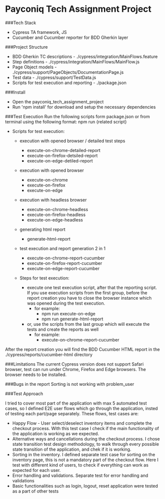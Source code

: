 # Payconiq Tech Assignment Project

###Tech Stack
- Cypress TA framework, JS
- Cucumber and Cucumber reporter for BDD Gherkin layer

###Project Structure
- BDD Gherkin TC descriptions - ./cypress/integration/MainFlows.feature
- Step definitions - ./cypress/integration/MainFlows/MainFlow.js
- Page Object models - ./cypress/support/PageObjects/DocumentationPage.js
- Test data - ./cypress/support/TestData.js
- Scripts for test execution and reporting - ./package.json

###Install
- Open the payconiq_tech_assignment_project
- Run 'npm install' for download and setup the necessary dependencies

###Test Execution
Run the following scripts form package.json or from terminal using the following format:
npm run {related script}

- Scripts for test execution:
    - execution with opened browser / detailed test steps
        - execute-on-chrome-detailed-report
        - execute-on-firefox-detsiled-report
        - execute-on-edge-detiled-report

    - execution with opened browser
        - execute-on-chrome
        - execute-on-firefox
        - execute-on-edge

    - execution with headless browser
        - execute-on-chrome-headless
        - execute-on-firefox-headless
        - execute-on-edge-headless

    - generating html report
        - generate-html-report

    - test execution and report generation 2 in 1
        - execute-on-chrome-report-cucumber
        - execute-on-firefox-report-cucumber
        - execute-on-edge-report-cucumber

    - Steps for test execution:
        - execute one test execution script, after that the reporting script. If you use execution scripts from the first group, before the report creation you have to close the browser instance which was opened during the test execution.
            - for example:
                - npm run execute-on-edge
                - npm run generate-html-report
        - or, use the scripts from the last group which will execute the tests and create the reports as well
            - for example:
                - execute-on-chrome-report-cucumber

After the report creation you will find the BDD Cucumber HTML report in the ./cypress/reports/cucumber-html directory

###Limitations
The current Cypress version does not support Safari browser, test can run under Chrome, Firefox and Edge browsers. The browser needs to be installed.

###Bugs in the report
Sorting is not working with problem_user

###Test Approach

I tried to cover most part of the application with max 5 automated test cases, so I defined E2E user flows which go through the application, insted of testing each part/page separately. These flows, test cases are:
 - Happy Flow - User select/deselect inventory items and complete the checkout process. With this test case I check if the main functionality of the application is working as we expected.
 - Alternative ways and cancellations during the checkout process. I chose state transition test design methodology, to walk through every possible state transition of the application, and chek if it is working.
 - Sorting in the inventory. I defined separate test case for sorting on the inventory page, this is not a mandatory part of the checkout flow. Here I test with different kind of users, to check if everything can work as expected for each user.
 - Error handling and validations. Separate test for error handling and validations
 - Basic functionalities such as login, logout, reset application were tested as a part of other tests
 